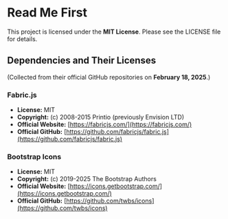 # Read Me First  

This project is licensed under the **MIT License**. Please see the LICENSE file for details.  

## Dependencies and Their Licenses  
(Collected from their official GitHub repositories on **February 18, 2025**.)  

### Fabric.js  
- **License:** MIT  
- **Copyright:** (c) 2008-2015 Printio (previously Envision LTD)  
- **Official Website:** [https://fabricjs.com/](https://fabricjs.com/)  
- **Official GitHub:** [https://github.com/fabricjs/fabric.js](https://github.com/fabricjs/fabric.js)  

### Bootstrap Icons  
- **License:** MIT  
- **Copyright:** (c) 2019-2025 The Bootstrap Authors  
- **Official Website:** [https://icons.getbootstrap.com/](https://icons.getbootstrap.com/)  
- **Official GitHub:** [https://github.com/twbs/icons](https://github.com/twbs/icons)  
